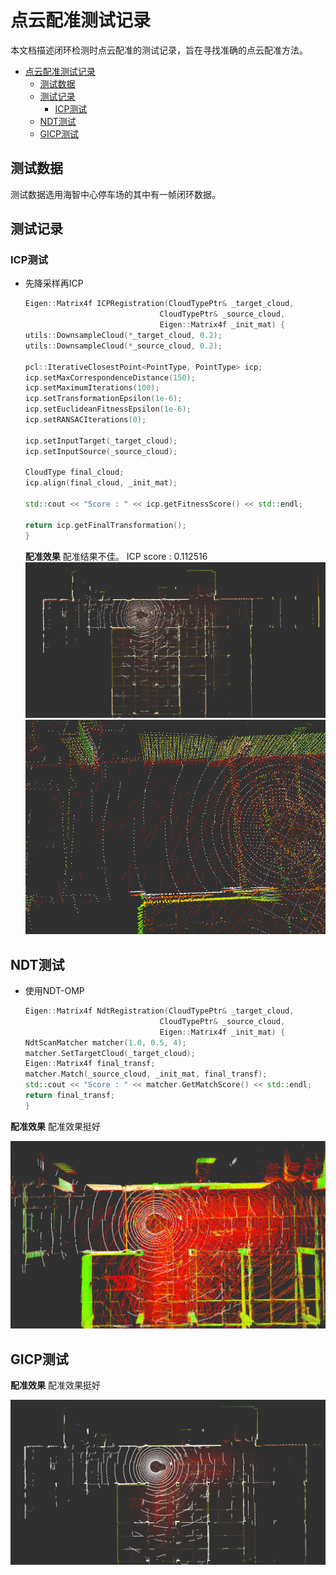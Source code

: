 # 点云配准测试记录

本文档描述闭环检测时点云配准的测试记录，旨在寻找准确的点云配准方法。

- [点云配准测试记录](#点云配准测试记录)
  - [测试数据](#测试数据)
  - [测试记录](#测试记录)
    - [ICP测试](#icp测试)
  - [NDT测试](#ndt测试)
  - [GICP测试](#gicp测试)


## 测试数据

测试数据选用海智中心停车场的其中有一帧闭环数据。

## 测试记录

### ICP测试

- 先降采样再ICP

  ```c++
  Eigen::Matrix4f ICPRegistration(CloudTypePtr& _target_cloud,
                                CloudTypePtr& _source_cloud,
                                Eigen::Matrix4f _init_mat) {
  utils::DownsampleCloud(*_target_cloud, 0.2);
  utils::DownsampleCloud(*_source_cloud, 0.2);

  pcl::IterativeClosestPoint<PointType, PointType> icp;
  icp.setMaxCorrespondenceDistance(150);
  icp.setMaximumIterations(100);
  icp.setTransformationEpsilon(1e-6);
  icp.setEuclideanFitnessEpsilon(1e-6);
  icp.setRANSACIterations(0);

  icp.setInputTarget(_target_cloud);
  icp.setInputSource(_source_cloud);

  CloudType final_cloud;
  icp.align(final_cloud, _init_mat);

  std::cout << "Score : " << icp.getFitnessScore() << std::endl;

  return icp.getFinalTransformation();
  }
  ```

  **配准效果**
    配准结果不佳。 ICP score : 0.112516
  ![](../_static//cloud_reg_icp_ds0.2.png)
  ![](../_static/cloud_reg_icp_ds0.2_detail.png)


## NDT测试

- 使用NDT-OMP
  ```c++
  Eigen::Matrix4f NdtRegistration(CloudTypePtr& _target_cloud,
                                CloudTypePtr& _source_cloud,
                                Eigen::Matrix4f _init_mat) {
  NdtScanMatcher matcher(1.0, 0.5, 4);
  matcher.SetTargetCloud(_target_cloud);
  Eigen::Matrix4f final_transf;
  matcher.Match(_source_cloud, _init_mat, final_transf);
  std::cout << "Score : " << matcher.GetMatchScore() << std::endl;
  return final_transf;
  }
  ```
**配准效果**
配准效果挺好

![](../_static/cloud_reg_ndt.png)

  
## GICP测试

**配准效果**
配准效果挺好

![](../_static/cloud_reg_gicp.png)